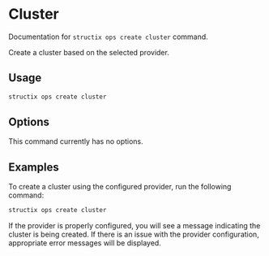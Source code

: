 # Cluster

Documentation for `structix ops create cluster` command.

Create a cluster based on the selected provider.

## Usage

```bash
structix ops create cluster
```

## Options

This command currently has no options.

## Examples

To create a cluster using the configured provider, run the following command:

```bash
structix ops create cluster
```

If the provider is properly configured, you will see a message indicating the cluster is being created. If there is an issue with the provider configuration, appropriate error messages will be displayed.